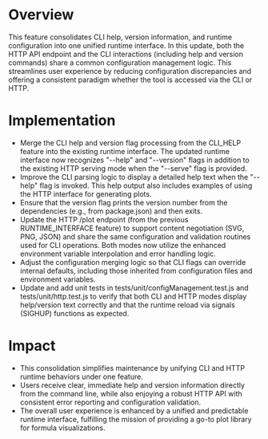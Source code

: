 # Overview
This feature consolidates CLI help, version information, and runtime configuration into one unified runtime interface. In this update, both the HTTP API endpoint and the CLI interactions (including help and version commands) share a common configuration management logic. This streamlines user experience by reducing configuration discrepancies and offering a consistent paradigm whether the tool is accessed via the CLI or HTTP.

# Implementation
- Merge the CLI help and version flag processing from the CLI_HELP feature into the existing runtime interface. The updated runtime interface now recognizes "--help" and "--version" flags in addition to the existing HTTP serving mode when the "--serve" flag is provided.
- Improve the CLI parsing logic to display a detailed help text when the "--help" flag is invoked. This help output also includes examples of using the HTTP interface for generating plots.
- Ensure that the version flag prints the version number from the dependencies (e.g., from package.json) and then exits.
- Update the HTTP /plot endpoint (from the previous RUNTIME_INTERFACE feature) to support content negotiation (SVG, PNG, JSON) and share the same configuration and validation routines used for CLI operations. Both modes now utilize the enhanced environment variable interpolation and error handling logic.
- Adjust the configuration merging logic so that CLI flags can override internal defaults, including those inherited from configuration files and environment variables.
- Update and add unit tests in tests/unit/configManagement.test.js and tests/unit/http.test.js to verify that both CLI and HTTP modes display help/version text correctly and that the runtime reload via signals (SIGHUP) functions as expected.

# Impact
- This consolidation simplifies maintenance by unifying CLI and HTTP runtime behaviors under one feature.
- Users receive clear, immediate help and version information directly from the command line, while also enjoying a robust HTTP API with consistent error reporting and configuration validation.
- The overall user experience is enhanced by a unified and predictable runtime interface, fulfilling the mission of providing a go-to plot library for formula visualizations.